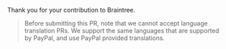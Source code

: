 Thank you for your contribution to Braintree. 

> Before submitting this PR, note that we cannot accept language translation PRs. We support the same languages that are supported by PayPal, and use PayPal provided translations.
